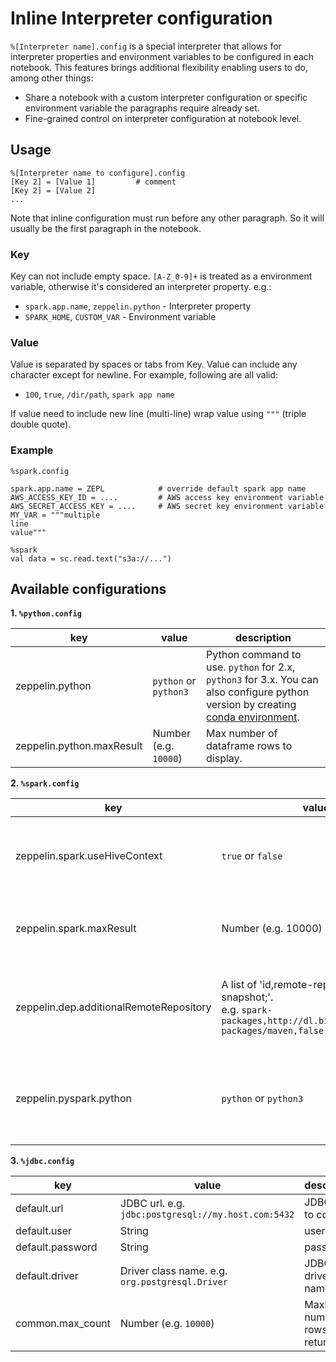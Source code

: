 <h1> Inline Interpreter configuration </h1>

`%[Interpreter name].config` is a special interpreter that allows for interpreter properties and environment variables to be configured in each notebook. This features brings additional flexibility enabling users to do, among other things:

  - Share a notebook with a custom interpreter configuration or specific environment variable the paragraphs require already set. 
  - Fine-grained control on interpreter configuration at notebook level.


## Usage

```
%[Interpreter name to configure].config
[Key 2] = [Value 1]         # comment
[Key 2] = [Value 2]
...
```

Note that inline configuration must run before any other paragraph. So it will usually be the first paragraph in the notebook.

### Key

Key can not include empty space. `[A-Z_0-9]+` is treated as a environment variable, otherwise it's considered an interpreter property. e.g.:

 - `spark.app.name`, `zeppelin.python` - Interpreter property
 - `SPARK_HOME`, `CUSTOM_VAR` - Environment variable

### Value

Value is separated by spaces or tabs from Key. Value can include any character except for newline. For example, following are all valid:

 - `100`, `true`, `/dir/path`, `spark app name`

If value need to include new line (multi-line) wrap value using `"""` (triple double quote).


### Example


```
%spark.config

spark.app.name = ZEPL            # override default spark app name
AWS_ACCESS_KEY_ID = ....         # AWS access key environment variable
AWS_SECRET_ACCESS_KEY = ....     # AWS secret key environment variable
MY_VAR = """multiple
line
value"""
```

```
%spark
val data = sc.read.text("s3a://...")
```


## Available configurations

**1. `%python.config`**

| key | value | description |
| --- | ---- | ---- |
| zeppelin.python | `python` or `python3` | Python command to use. `python` for 2.x, `python3` for 3.x. You can also configure python version by creating [conda environment](/guide/interpreter/python/#manage-python-environment).|
| zeppelin.python.maxResult | Number (e.g. `10000`) | Max number of dataframe rows to display. |


**2. `%spark.config`**

| key | value | description |
| --- | ---- | ---- |
| zeppelin.spark.useHiveContext | `true` or `false` | Use HiveContext instead of SQLContext if it is true (default).|
| zeppelin.spark.maxResult | Number (e.g. 10000) | Max number of Spark SQL result to display. |
| zeppelin.dep.additionalRemoteRepository | A list of 'id,remote-repository-URL,is-snapshot;'. <br />e.g. `spark-packages,http://dl.bintray.com/spark-packages/maven,false;` | Additional maven repository for spark dependency interpreter `%spark.dep`. |
| zeppelin.pyspark.python | `python` or `python3` | Python command to use in pyspark. `python` for 2.x, `python3` for 3.x.|

**3. `%jdbc.config`**

| key | value | description |
| --- | ---- | ---- |
| default.url | JDBC url. e.g. `jdbc:postgresql://my.host.com:5432` | JDBC URL to connect. |
| default.user | String | user name. |
| default.password | String | password. |
| default.driver | Driver class name. e.g. `org.postgresql.Driver` | JDBC driver class name. |
| common.max_count | Number (e.g. `10000`) | Maximum number of rows to return. |
